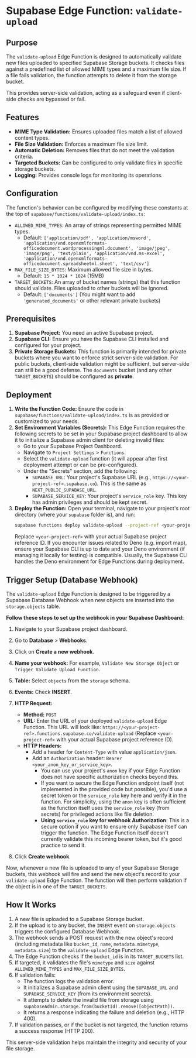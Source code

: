 # Supabase Edge Function: `validate-upload`

## Purpose

The `validate-upload` Edge Function is designed to automatically validate new files uploaded to specified Supabase Storage buckets. It checks files against a predefined list of allowed MIME types and a maximum file size. If a file fails validation, the function attempts to delete it from the storage bucket.

This provides server-side validation, acting as a safeguard even if client-side checks are bypassed or fail.

## Features

-   **MIME Type Validation:** Ensures uploaded files match a list of allowed content types.
-   **File Size Validation:** Enforces a maximum file size limit.
-   **Automatic Deletion:** Removes files that do not meet the validation criteria.
-   **Targeted Buckets:** Can be configured to only validate files in specific storage buckets.
-   **Logging:** Provides console logs for monitoring its operations.

## Configuration

The function's behavior can be configured by modifying these constants at the top of `supabase/functions/validate-upload/index.ts`:

-   `ALLOWED_MIME_TYPES`: An array of strings representing permitted MIME types.
    -   Default: `['application/pdf', 'application/msword', 'application/vnd.openxmlformats-officedocument.wordprocessingml.document', 'image/jpeg', 'image/png', 'text/plain', 'application/vnd.ms-excel', 'application/vnd.openxmlformats-officedocument.spreadsheetml.sheet', 'text/csv']`
-   `MAX_FILE_SIZE_BYTES`: Maximum allowed file size in bytes.
    -   Default: `15 * 1024 * 1024` (15MB)
-   `TARGET_BUCKETS`: An array of bucket names (strings) that this function should validate. Files uploaded to other buckets will be ignored.
    -   Default: `['documents']` (You might want to add `'generated_documents'` or other relevant private buckets)

## Prerequisites

1.  **Supabase Project:** You need an active Supabase project.
2.  **Supabase CLI:** Ensure you have the Supabase CLI installed and configured for your project.
3.  **Private Storage Buckets:** This function is primarily intended for private buckets where you want to enforce strict server-side validation. For public buckets, client-side validation might be sufficient, but server-side can still be a good defense. The `documents` bucket (and any other `TARGET_BUCKETS`) should be configured as **private**.

## Deployment

1.  **Write the Function Code:** Ensure the code in `supabase/functions/validate-upload/index.ts` is as provided or customized to your needs.
2.  **Set Environment Variables (Secrets):**
    This Edge Function requires the following secrets to be set in your Supabase project dashboard to allow it to initialize a Supabase admin client for deleting invalid files:
    *   Go to your Supabase Project Dashboard.
    *   Navigate to `Project Settings` > `Functions`.
    *   Select the `validate-upload` function (it will appear after first deployment attempt or can be pre-configured).
    *   Under the "Secrets" section, add the following:
        *   `SUPABASE_URL`: Your project's Supabase URL (e.g., `https://<your-project-ref>.supabase.co`). This is the same as `NEXT_PUBLIC_SUPABASE_URL`.
        *   `SUPABASE_SERVICE_KEY`: Your project's `service_role` key. This key has admin privileges and should be kept secret.
3.  **Deploy the Function:**
    Open your terminal, navigate to your project's root directory (where your `supabase` folder is), and run:
    ```bash
    supabase functions deploy validate-upload --project-ref <your-project-ref>
    ```
    Replace `<your-project-ref>` with your actual Supabase project reference ID.
    If you encounter issues related to Deno (e.g. import map), ensure your Supabase CLI is up to date and your Deno environment (if managing it locally for testing) is compatible. Usually, the Supabase CLI handles the Deno environment for Edge Functions during deployment.

## Trigger Setup (Database Webhook)

The `validate-upload` Edge Function is designed to be triggered by a Supabase Database Webhook when new objects are inserted into the `storage.objects` table.

**Follow these steps to set up the webhook in your Supabase Dashboard:**

1.  Navigate to your Supabase project dashboard.
2.  Go to **Database** > **Webhooks**.
3.  Click on **Create a new webhook**.
4.  **Name your webhook:** For example, `Validate New Storage Object` or `Trigger Validate Upload Function`.
5.  **Table:** Select `objects` from the `storage` schema.
6.  **Events:** Check **INSERT**.
7.  **HTTP Request:**
    *   **Method:** `POST`
    *   **URL:** Enter the URL of your deployed `validate-upload` Edge Function. This URL will look like:
        `https://<your-project-ref>.functions.supabase.co/validate-upload`
        (Replace `<your-project-ref>` with your actual Supabase project reference ID).
    *   **HTTP Headers:**
        *   Add a header for `Content-Type` with value `application/json`.
        *   Add an `Authorization` header: `Bearer <your_anon_key_or_service_key>`.
            *   You can use your project's `anon` key if your Edge Function does not have specific authorization checks beyond this.
            *   If you want to secure the Edge Function endpoint itself (not implemented in the provided code but possible), you'd use a secret token or the `service_role` key here and verify it in the function. For simplicity, using the `anon` key is often sufficient as the function itself uses the `service_role` key (from secrets) for privileged actions like file deletion.
            *   **Using `service_role` key for webhook Authorization**: This is a secure option if you want to ensure only Supabase itself can trigger the function. The Edge Function itself doesn't currently validate this incoming bearer token, but it's good practice to send it.

8.  Click **Create webhook**.

Now, whenever a new file is uploaded to any of your Supabase Storage buckets, this webhook will fire and send the new object's record to your `validate-upload` Edge Function. The function will then perform validation if the object is in one of the `TARGET_BUCKETS`.

## How It Works

1.  A new file is uploaded to a Supabase Storage bucket.
2.  If the upload is to any bucket, the `INSERT` event on `storage.objects` triggers the configured Database Webhook.
3.  The webhook sends a POST request with the new object's record (including metadata like `bucket_id`, `name`, `metadata.mimetype`, `metadata.size`) to the `validate-upload` Edge Function.
4.  The Edge Function checks if the `bucket_id` is in its `TARGET_BUCKETS` list.
5.  If targeted, it validates the file's `mimetype` and `size` against `ALLOWED_MIME_TYPES` and `MAX_FILE_SIZE_BYTES`.
6.  If validation fails:
    *   The function logs the validation error.
    *   It initializes a Supabase admin client using the `SUPABASE_URL` and `SUPABASE_SERVICE_KEY` (from its environment secrets).
    *   It attempts to delete the invalid file from storage using `supabaseAdmin.storage.from(bucketId).remove([objectPath])`.
    *   It returns a response indicating the failure and deletion (e.g., HTTP 400).
7.  If validation passes, or if the bucket is not targeted, the function returns a success response (HTTP 200).

This server-side validation helps maintain the integrity and security of your file storage.
